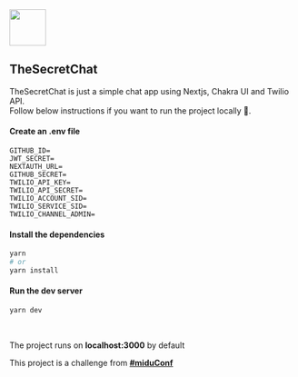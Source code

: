 <img src="https://user-images.githubusercontent.com/6751108/180099788-a12f3788-4b23-4acb-82bb-d24596acc12c.png" width="64" height="64">

## TheSecretChat

TheSecretChat is just a simple chat app using Nextjs, Chakra UI and Twilio API. <br />
Follow below instructions if you want to run the project locally 🐒.

#### Create an .env file

```
GITHUB_ID=
JWT_SECRET=
NEXTAUTH_URL=
GITHUB_SECRET=
TWILIO_API_KEY=
TWILIO_API_SECRET=
TWILIO_ACCOUNT_SID=
TWILIO_SERVICE_SID=
TWILIO_CHANNEL_ADMIN=
```

#### Install the dependencies
```bash
yarn 
# or 
yarn install
```

#### Run the dev server
```bash
yarn dev
```
<br/>

The project runs on **localhost:3000** by default

This project is a challenge from **[#miduConf](https://miduconf.com/)**
